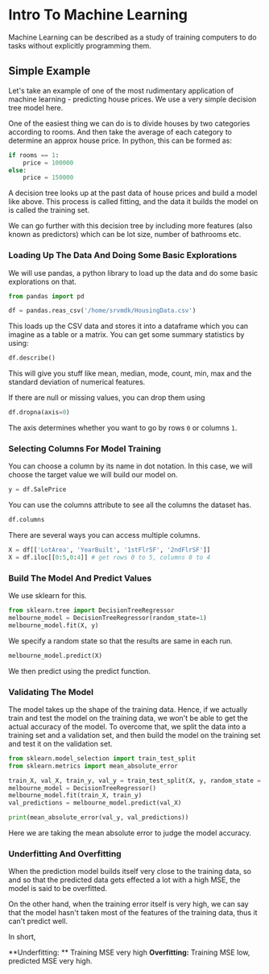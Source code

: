 # Intro To Machine Learning

Machine Learning can be described as a study of training computers to do tasks without explicitly programming them.

## Simple Example 
Let's take an example of one of the most rudimentary application of machine learning - predicting house prices. We use a very simple decision tree model here.

One of the easiest thing we can do is to divide houses by two categories according to rooms. And then take the average of each category to determine an approx house price. In python, this can be formed as:

```python
if rooms == 1:
	price = 100000
else:
	price = 150000
```

A decision tree looks up at the past data of house prices and build a model like above. This process is called fitting, and the data it builds the model on is called the training set.

We can go further with this decision tree by including more features (also known as predictors) which can be lot size, number of bathrooms etc. 

### Loading Up The Data And Doing Some Basic Explorations
We will use pandas, a python library to load up the data and do some basic explorations on that. 

```python
from pandas import pd

df = pandas.reas_csv('/home/srvmdk/HousingData.csv')
```

This loads up the CSV data and stores it into a dataframe which you can imagine as a table  or a matrix. You can get some summary statistics by using:

```python
df.describe()
```

This will give you stuff like mean, median, mode, count, min, max and the standard deviation of numerical features. 

If there are null or missing values, you can drop them using

```python
df.dropna(axis=0)
```

The axis determines whether you want to go by rows `0` or columns `1`.

### Selecting Columns For Model Training

You can choose a column by its name in dot notation. In this case, we will choose the target value we will build our model on. 

```python
y = df.SalePrice
```

You can use the columns attribute to see all the columns the dataset has.

```python
df.columns
```

There are several ways you can access multiple columns.

```python
X = df[['LotArea', 'YearBuilt', '1stFlrSF', '2ndFlrSF']]
X = df.iloc[[0:5,0:4]] # get rows 0 to 5, columns 0 to 4
```

### Build The Model And Predict Values

We use sklearn for this. 

```python
from sklearn.tree import DecisionTreeRegressor
melbourne_model = DecisionTreeRegressor(random_state=1)
melbourne_model.fit(X, y)
```

We specify a random state so that the results are same in each run. 

```python
melbourne_model.predict(X)
```

We then predict using the predict function.

### Validating The Model

The model takes up the shape of the training data. Hence, if we actually train and test the model on the training data, we won't be able to get the actual accuracy of the model. To overcome that, we split the data into a training set and a validation set, and then build the model on the training set and test it on the validation set.

```python
from sklearn.model_selection import train_test_split
from sklearn.metrics import mean_absolute_error

train_X, val_X, train_y, val_y = train_test_split(X, y, random_state = 0)
melbourne_model = DecisionTreeRegressor()
melbourne_model.fit(train_X, train_y)
val_predictions = melbourne_model.predict(val_X)

print(mean_absolute_error(val_y, val_predictions))
```

Here we are taking the mean absolute error to judge the model accuracy.

### Underfitting And Overfitting

When the prediction model builds itself very close to the training data, so and so that the predicted data gets effected a lot with a high MSE, the model is said to be overfitted.

On the other hand, when the training error itself is very high, we can say that the model hasn't taken most of the features of the training data, thus it can't predict well.

In short,

**Underfitting: ** Training MSE very high
**Overfitting:** Training MSE low, predicted MSE very high. 